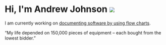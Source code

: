 # Hi, I'm Andrew Johnson ![](https://komarev.com/ghpvc/?username=andrew-johnson-4)

I am currently working on [documenting software by using flow charts](https://github.com/andrew-johnson-4/SoftwareFlowcharts).

“My life depended on 150,000 pieces of equipment – each bought from the lowest bidder.”

